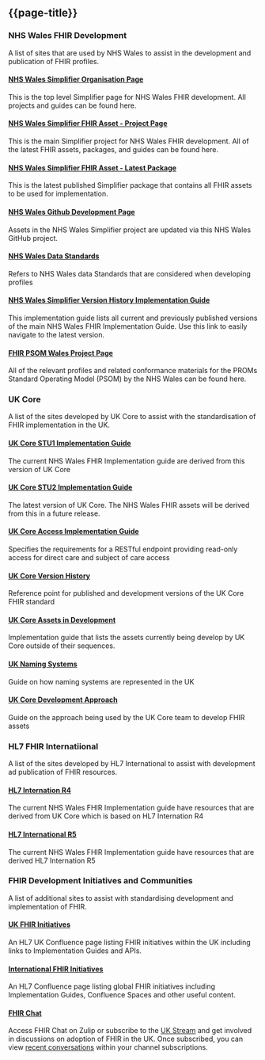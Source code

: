 ## {{page-title}}

<div class="warning"><span class="ExtLinkWarn"></span></div>

### NHS Wales FHIR Development

A list of sites that are used by NHS Wales to assist in the development and publication of FHIR profiles.

<div class="container">
    <div class="row">
        <div class="col-md-7 card">
            <h4><b><a href="https://simplifier.net/organization/nhswales" alt="NHS Wales Simplifier Organisation Page" target="_blank">NHS Wales Simplifier Organisation Page</a></b></h4>
            <p>This is the top level Simplifier page for NHS Wales FHIR development. All projects and guides can be found here.</p>
        </div>
        <div class="col-md-7 card">
            <h4><b><a href="https://simplifier.net/fhir-standards-wales" alt="NHS Wales Simplifier FHIR Asset - Project Page" target="_blank">NHS Wales Simplifier FHIR Asset - Project Page</a></b></h4>
            <p>This is the main Simplifier project for NHS Wales FHIR development. All of the latest FHIR assets, packages, and guides can be found here.</p>
        </div>
        <div class="col-md-7 card">
            <h4><b><a href="https://simplifier.net/packages/fhir.r4.wales.stu1/1.0.0" alt="NHS Wales Simplifier FHIR Asset - Latest Package" target="_blank">NHS Wales Simplifier FHIR Asset - Latest Package</a></b></h4>
            <p>This is the latest published Simplifier package that contains all FHIR assets to be used for implementation.</p>
        </div>
        <div class="col-md-7 card">
            <h4><b><a href="https://github.com/NHSWalesFHIR/NHSWales-fhir-profiles-R4" alt="NHS Wales GitHub Development Page" target="_blank">NHS Wales Github Development Page</a></b></h4>
            <p>Assets in the NHS Wales Simplifier project are updated via this NHS Wales GitHub project.</p>
        </div>
        <div class="col-md-7 card">
            <h4><b><a href="https://dhcw.nhs.wales/information-services/information-standards/data-standards/" alt="NHS Wales Data Standards" target="_blank">NHS Wales Data Standards</a></b></h4>
            <p>Refers to NHS Wales data Standards that are considered when developing profiles</p>
        </div>
        <div class="col-md-7 card">
            <h4><b><a href=https://simplifier.net/guide/Wales-FHIR-Implementation-Guide-Version-History/ alt="NHS Wales Simplifier Version History Implementation Guide" target="_blank">NHS Wales Simplifier Version History Implementation Guide</a></b></h4>
            <p>This implementation guide lists all current and previously published versions of the main NHS Wales FHIR Implementation Guide. Use this link to easily navigate to the latest version.</p>
        </div>
        <div class="col-md-7 card">
            <h4><b><a href="https://simplifier.net/FHIR-PSOM-Wales/~introduction" alt="FHIR PSOM Wales Project Page" target="_blank">FHIR PSOM Wales Project Page</a></b></h4>
            <p>All of the relevant profiles and related conformance materials for the PROMs Standard Operating Model (PSOM) by the NHS Wales can be found here.</p>
            </div>
        </div>
    </div>
</div>


### UK Core

A list of the sites developed by UK Core to assist with the standardisation of FHIR implementation in the UK.

<div class="container">
    <div class="row">
        <div class="col-md-7 card">
            <h4><b><a href="https://simplifier.net/guide/uk-core-implementation-guide?version=1.0.0" alt="UK Core Implementation Guide 1.0.0 - STU1 Release for Ballot" target="_blank">UK Core STU1 Implementation Guide</a></b></h4>
            <p>The current NHS Wales FHIR Implementation guide are derived from this version of UK Core</p>
        </div>
        <div class="col-md-7 card">
            <h4><b><a href="https://simplifier.net/guide/uk-core-implementation-guide-stu2" alt="UK Core Implementation Guide STU2 Release for Ballot" target="_blank">UK Core STU2 Implementation Guide</a></b></h4>
            <p>The latest version of UK Core. The NHS Wales FHIR assets will be derived from this in a future release.</p>
        </div>
        <div class="col-md-7 card">
            <h4><b><a href="https://build.fhir.org/ig/HL7-UK/UK-Core-Access/index.html" alt="UK Core Access" target="_blank">UK Core Access Implementation Guide</a></b></h4>
            <p>Specifies the requirements for a RESTful endpoint providing read-only access for direct care and subject of care access</p>
        </div>
        <div class="col-md-7 card">
            <h4><b><a href="https://simplifier.net/guide/ukcoreversionhistory" alt="UK Core Version History" target="_blank">UK Core Version History</a></b></h4>
            <p>Reference point for published and development versions of the UK Core FHIR standard</p>
        </div>
        <div class="col-md-7 card">
            <h4><b><a href="https://simplifier.net/guide/UKCoreImplementationGuideAssetsinDevelopment/Home" alt="UK Core Assets in Development" target="_blank">UK Core Assets in Development</a></b></h4>
            <p>Implementation guide that lists the assets currently being develop by UK Core outside of their sequences.</p>
        </div>
        <div class="col-md-7 card">
            <h4><b><a href="https://simplifier.net/guide/uknamingsystems" alt="UK Naming Systems" target="_blank">UK Naming Systems</a></b></h4>
            <p>Guide on how naming systems are represented in the UK</p>
        </div>
	<div class="col-md-7 card">
            <h4><b><a href="https://simplifier.net/guide/hl7fhirukcoredesignanddevelopmentapproach" alt="UK Core Development Approach" target="_blank">UK Core Development Approach</a></b></h4>
            <p>Guide on the approach being used by the UK Core team to develop FHIR assets</p>
        </div>
    </div>
</div>

### HL7 FHIR Internatiional

A list of the sites developed by HL7 International to assist with development ad publication of FHIR resources.

<div class="container">
    <div class="row">
        <div class="col-md-7 card">
            <h4><b><a href="https://www.hl7.org/fhir/R4/" alt="HL7 International R4" target="_blank">HL7 Internation R4</a></b></h4>
            <p>The current NHS Wales FHIR Implementation guide have resources that are derived from UK Core which is based on HL7 Internation R4</p>
        </div>
        <div class="col-md-7 card">
            <h4><b><a href="https://hl7.org/fhir/R5/index.html" alt="HL7 International R5" target="_blank">HL7 International R5</a></b></h4>
            <p>The current NHS Wales FHIR Implementation guide have resources that are derived HL7 Internation R5</p>
        </div>


### FHIR Development Initiatives and Communities

A list of additional sites to assist with standardising development and implementation of FHIR. 

<div class="container"></div>
    <div class="row">
        <div class="col-md-7 card">
            <h4><b><a href="https://confluence.hl7.org/display/HL7UK/UK+FHIR+IG+Initiative+Directory" target="_blank">UK FHIR Initiatives</a></b></h4>
            <p>An HL7 UK Confluence page listing FHIR initiatives within the UK including links to Implementation Guides and APIs.</p>
        </div>
        <div class="col-md-7 card">
            <h4><b><a href="https://confluence.hl7.org/display/IC/Initiative+Directory" target="_blank">International FHIR Initiatives</a></b></h4>
            <p>An HL7 Confluence page listing global FHIR initiatives including Implementation Guides, Confluence Spaces and other useful content.</p>
        </div>
        <div class="col-md-7 card">
            <h4><b><a href="https://chat.fhir.org/" target="_blank">FHIR Chat</a></b></h4>
            <p>Access FHIR Chat on Zulip or subscribe to the <a href="https://chat.fhir.org/#channels/179189/uk/general" target="_blank">UK Stream</a> and get involved in discussions on adoption of FHIR in the UK. Once subscribed, you can view <a href="https://chat.fhir.org/#recent" target="_blank">recent conversations</a> within your channel subscriptions.</p>
        </div>
    </div>
</div>